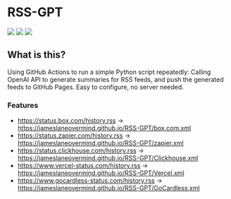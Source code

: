 # RSS-GPT

[![](https://img.shields.io/github/last-commit/yinan-c/RSS-GPT/dev?label=updated)](https://github.com/yinan-c/RSS-GPT/tree/dev)
[![](https://img.shields.io/github/last-commit/yinan-c/RSS-GPT/main?label=feeds%20refreshed)](https://yinan-c.github.io/RSS-GPT/)
[![](https://img.shields.io/github/license/yinan-c/RSS-GPT)](https://github.com/yinan-c/RSS-GPT/blob/master/LICENSE)

## What is this?

Using GitHub Actions to run a simple Python script repeatedly: Calling OpenAI API to generate summaries for RSS feeds, and push the generated feeds to GitHub Pages. Easy to configure, no server needed.

### Features

- https://status.box.com/history.rss -> https://jameslaneovermind.github.io/RSS-GPT/box.com.xml
- https://status.zapier.com/history.rss -> https://jameslaneovermind.github.io/RSS-GPT/zapier.xml
- https://status.clickhouse.com/history.rss -> https://jameslaneovermind.github.io/RSS-GPT/Clickhouse.xml
- https://www.vercel-status.com/history.rss -> https://jameslaneovermind.github.io/RSS-GPT/Vercel.xml
- https://www.gocardless-status.com/history.rss -> https://jameslaneovermind.github.io/RSS-GPT/GoCardless.xml
